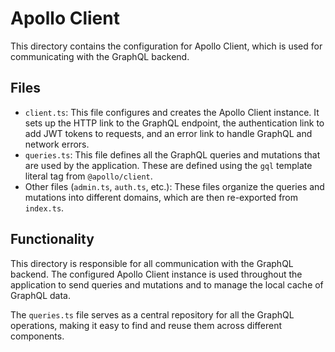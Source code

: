 # Apollo Client

This directory contains the configuration for Apollo Client, which is used for communicating with the GraphQL backend.

## Files

*   `client.ts`: This file configures and creates the Apollo Client instance. It sets up the HTTP link to the GraphQL endpoint, the authentication link to add JWT tokens to requests, and an error link to handle GraphQL and network errors.
*   `queries.ts`: This file defines all the GraphQL queries and mutations that are used by the application. These are defined using the `gql` template literal tag from `@apollo/client`.
*   Other files (`admin.ts`, `auth.ts`, etc.): These files organize the queries and mutations into different domains, which are then re-exported from `index.ts`.

## Functionality

This directory is responsible for all communication with the GraphQL backend. The configured Apollo Client instance is used throughout the application to send queries and mutations and to manage the local cache of GraphQL data.

The `queries.ts` file serves as a central repository for all the GraphQL operations, making it easy to find and reuse them across different components.
